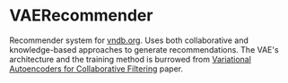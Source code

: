 # VAERecommender
Recommender system for [vndb.org](https://vndb.org). Uses both collaborative and knowledge-based approaches to generate recommendations. The VAE's architecture and the training method is burrowed from [Variational Autoencoders for Collaborative Filtering](https://arxiv.org/pdf/1802.05814.pdf) paper.

